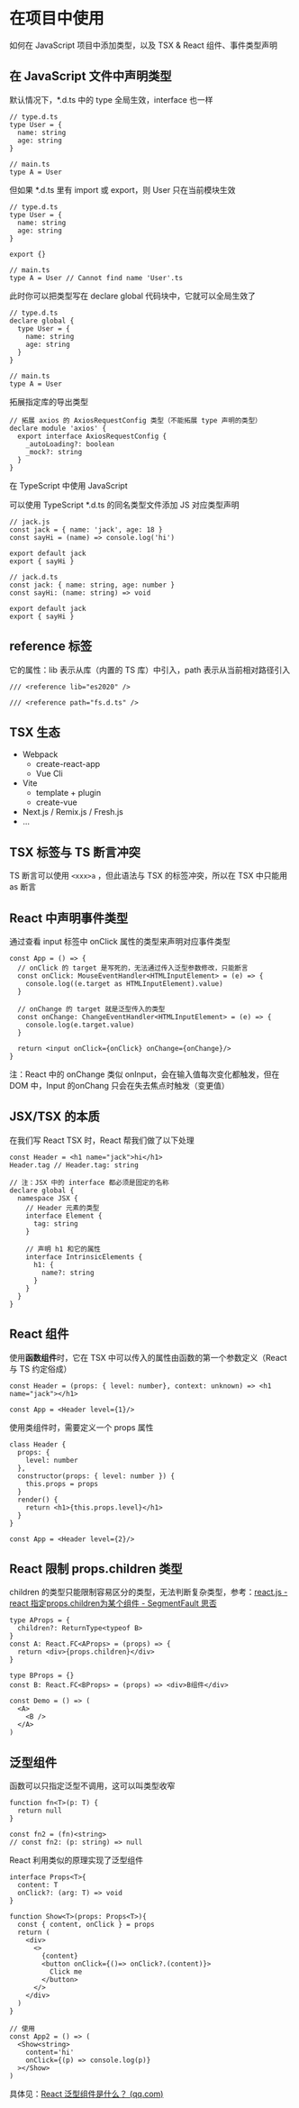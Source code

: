 # 在项目中使用

如何在 JavaScript 项目中添加类型，以及 TSX & React 组件、事件类型声明

## 在 JavaScript 文件中声明类型

默认情况下，*.d.ts 中的 type 全局生效，interface 也一样

```tsx
// type.d.ts
type User = {
  name: string
  age: string
}

// main.ts
type A = User
```

但如果 *.d.ts 里有 import 或 export，则 User 只在当前模块生效

```tsx
// type.d.ts
type User = {
  name: string
  age: string
}

export {}

// main.ts
type A = User // Cannot find name 'User'.ts
```

此时你可以把类型写在 declare global 代码块中，它就可以全局生效了

```tsx
// type.d.ts
declare global {
  type User = {
    name: string
    age: string
  }
}

// main.ts
type A = User
```

拓展指定库的导出类型

```tsx
// 拓展 axios 的 AxiosRequestConfig 类型（不能拓展 type 声明的类型）
declare module 'axios' {
  export interface AxiosRequestConfig {
    _autoLoading?: boolean
    _mock?: string
  }
}
```

在 TypeScript 中使用 JavaScript

可以使用 TypeScript *.d.ts 的同名类型文件添加 JS 对应类型声明

```tsx
// jack.js
const jack = { name: 'jack', age: 18 }
const sayHi = (name) => console.log('hi')

export default jack
export { sayHi }

// jack.d.ts
const jack: { name: string, age: number }
const sayHi: (name: string) => void

export default jack
export { sayHi }
```

## reference 标签

它的属性：lib 表示从库（内置的 TS 库）中引入，path 表示从当前相对路径引入

```tsx
/// <reference lib="es2020" />

/// <reference path="fs.d.ts" />
```

## TSX 生态

- Webpack
  - create-react-app
  - Vue Cli
- Vite
  - template + plugin
  - create-vue
- Next.js / Remix.js / Fresh.js
- …

## TSX 标签与 TS 断言冲突

TS 断言可以使用 `<xxx>a` ，但此语法与 TSX 的标签冲突，所以在 TSX 中只能用 as 断言

## React 中声明事件类型

通过查看 input 标签中 onClick 属性的类型来声明对应事件类型

```tsx
const App = () => {
  // onClick 的 target 是写死的，无法通过传入泛型参数修改，只能断言
  const onClick: MouseEventHandler<HTMLInputElement> = (e) => {
    console.log((e.target as HTMLInputElement).value)
  }

  // onChange 的 target 就是泛型传入的类型
  const onChange: ChangeEventHandler<HTMLInputElement> = (e) => {
    console.log(e.target.value)
  }

  return <input onClick={onClick} onChange={onChange}/>
}
```

注：React 中的 onChange 类似 onInput，会在输入值每次变化都触发，但在 DOM 中，Input 的onChang 只会在失去焦点时触发（变更值）

## JSX/TSX 的本质

在我们写 React TSX 时，React 帮我们做了以下处理

```tsx
const Header = <h1 name="jack">hi</h1>
Header.tag // Header.tag: string

// 注：JSX 中的 interface 都必须是固定的名称
declare global {
  namespace JSX {
    // Header 元素的类型
    interface Element {
      tag: string
    }

    // 声明 h1 和它的属性
    interface IntrinsicElements {
      h1: {
        name?: string
      }
    }
  }
}
```

## React 组件

使用**函数组件**时，它在 TSX 中可以传入的属性由函数的第一个参数定义（React 与 TS 约定俗成）

```tsx
const Header = (props: { level: number}, context: unknown) => <h1 name="jack"></h1>

const App = <Header level={1}/>
```

使用类组件时，需要定义一个 props 属性

```tsx
class Header {
  props: {
    level: number
  },
  constructor(props: { level: number }) {
    this.props = props
  }
  render() {
    return <h1>{this.props.level}</h1>
  }
}

const App = <Header level={2}/>
```

## React 限制 props.children 类型

children 的类型只能限制容易区分的类型，无法判断复杂类型，参考：[react.js - react 指定props.children为某个组件 - SegmentFault 思否](https://segmentfault.com/q/1010000040343011)

```tsx
type AProps = {
  children?: ReturnType<typeof B>
}
const A: React.FC<AProps> = (props) => {
  return <div>{props.children}</div>
}

type BProps = {}
const B: React.FC<BProps> = (props) => <div>B组件</div>

const Demo = () => (
  <A>
    <B />
  </A>
)
```

## 泛型组件

函数可以只指定泛型不调用，这可以叫类型收窄

```tsx
function fn<T>(p: T) {
  return null
}

const fn2 = (fn)<string>
// const fn2: (p: string) => null
```

React 利用类似的原理实现了泛型组件

```tsx
interface Props<T>{
  content: T
  onClick?: (arg: T) => void
}

function Show<T>(props: Props<T>){
  const { content, onClick } = props
  return (
    <div>
      <>
        {content}
        <button onClick={()=> onClick?.(content)}>
          Click me
        </button>
      </>
    </div>
  )
}

// 使用
const App2 = () => (
  <Show<string>
    content='hi'
    onClick={(p) => console.log(p)}
  ></Show>
)
```

具体见：[React 泛型组件是什么？ (qq.com)](https://mp.weixin.qq.com/s/LAXPCJr7Z-X1S7RVMLBwyg)